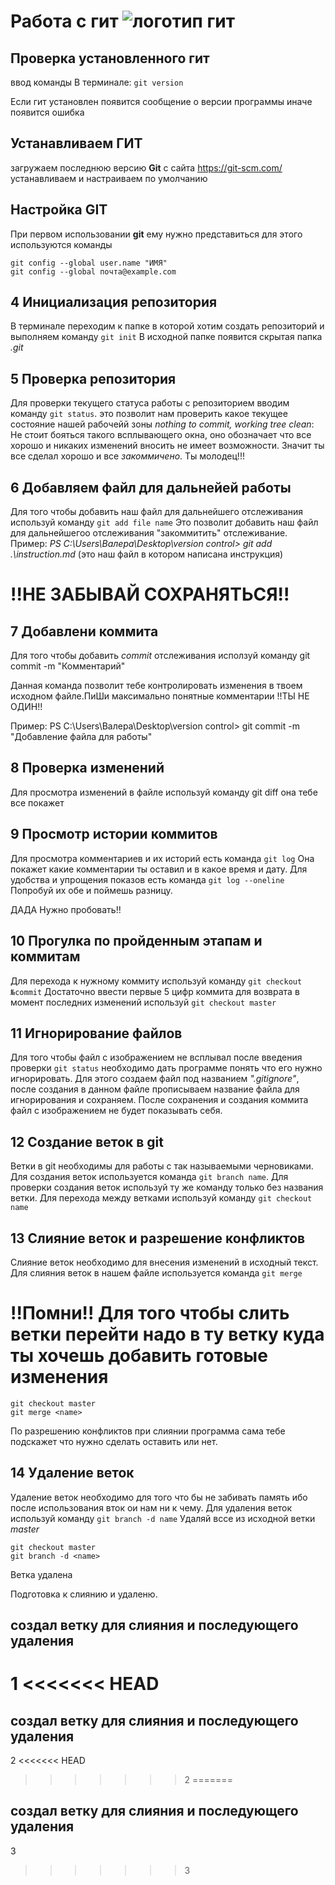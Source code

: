 # Работа с гит ![логотип гит](logo@2x.png)
## Проверка установленного гит
ввод команды В терминале: `git version`

Если гит установлен появится сообщение о версии программы иначе появится ошибка
## Устанавливаем ГИТ
загружаем последнюю версию **Git** с сайта https://git-scm.com/
устанавливаем и настраиваем по умолчанию

## Настройка GIT
При первом использовании **git** ему нужно представиться
для этого используются команды 
```
git config --global user.name "ИМЯ"
git config --global почта@example.com
```
## 4 Инициализация репозитория
В терминале переходим к папке в которой хотим создать репозиторий и выполняем команду `git init`
В исходной папке появится скрытая папка *.git*
## 5 Проверка репозитория 
Для проверки текущего статуса работы с репозиторием вводим команду `git status`.
это позволит нам проверить какое текущее состояние нашей рабочейй зоны
*nothing to commit, working tree clean*: Не стоит бояться такого всплывающего окна, оно обозначает что все хорошо и никаких изменений вносить не имеет возможности. Значит ты все сделал хорошо и все *закоммичено*. Ты молодец!!!
## 6 Добавляем файл для дальнейей работы
Для того чтобы добавить наш файл для дальнейшего отслеживания используй команду `git add file name`
Это позволит добавить наш файл для дальнейшегоо отслеживания  "закоммитить" отслеживание.
Пример: *PS C:\Users\Валера\Desktop\version control> git add .\instruction.md* (это наш файл в котором написана инструкция)
# !!НЕ ЗАБЫВАЙ СОХРАНЯТЬСЯ!!
## 7 Добавлени коммита
Для того чтобы добавить *commit* отслеживания исползуй команду git commit -m "Комментарий"

Данная команда позволит тебе контролировать изменения в твоем исходном файле.ПиШи максимально понятные комментарии !!ТЫ НЕ ОДИН!!

Пример: PS C:\Users\Валера\Desktop\version control> git commit -m "Добавление файла для работы"
## 8 Проверка изменений
Для просмотра изменений в файле используй команду git diff она тебе все покажет
## 9 Просмотр истории коммитов
Для просмотра комментариев и их историй есть команда `git log`
Она покажет какие комментарии ты оставил и в какое время и дату.
Для удобства и упрощения показов есть команда `git log --oneline`
Попробуй их обе и поймешь разницу.

ДАДА Нужно пробовать!!
## 10 Прогулка по пройденным этапам и коммитам
Для перехода к нужному коммиту используй команду `git checkout №commit`
Достаточно ввести первые 5 цифр коммита
для возврата в момент последних изменений используй
`git checkout master`
## 11 Игнорирование файлов
Для того чтобы файл с изображением не всплывал после введения проверки `git status` необходимо дать программе понять что его нужно игнорировать.
Для этого создаем файл под названием *".gitignore"*,
после создания в данном файле прописываем название файла для игнорирования и сохраняем. После сохранения и создания коммита файл с изображением не будет показывать себя.
## 12 Cоздание веток в git 
Ветки в git необходимы для работы с так называемыми черновиками.
Для создания веток используется команда `git branch name`.
Для проверки создания веток используй ту же команду только без названия ветки.
Для перехода между ветками используй команду `git checkout name`
## 13 Слияние веток и разрешение конфликтов 
Слияние веток необходимо для внесения изменений в исходный текст.
Для слияния веток в нашем файле используется команда `git merge`

# !!Помни!! Для того чтобы слить ветки перейти надо в ту ветку куда ты хочешь добавить готовые изменения
```
git checkout master
git merge <name>
```
По разрешению конфликтов при слиянии программа сама тебе подскажет что нужно сделать оставить или нет.

## 14 Удаление веток
Удаление веток необходимо для того что бы не забивать память ибо после использования вток ои нам ни к чему.
Для удаления веток используй команду `git branch -d name`
Удаляй вссе из исходной ветки *master*
```
git checkout master
git branch -d <name>

```
Ветка удалена

Подготовка к слиянию и удаленю.
## создал ветку для слияния и последующего удаления
1 
<<<<<<< HEAD
=======
## создал ветку для слияния и последующего удаления
2
<<<<<<< HEAD
>>>>>>> 2
=======
## создал ветку для слияния и последующего удаления
3
>>>>>>> 3
